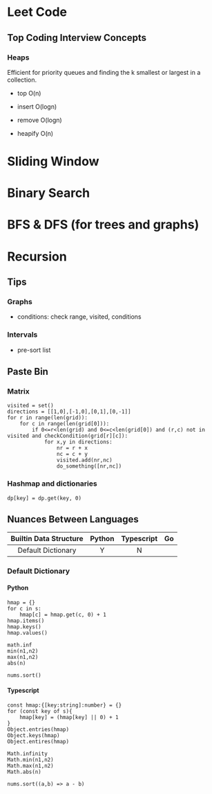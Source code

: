 # Leet Code

## Top Coding Interview Concepts

### Heaps

Efficient for priority queues and finding the k smallest or largest in a collection.

- top O(n)

- insert O(logn)

- remove O(logn)

- heapify O(n)

# Sliding Window

# Binary Search

# BFS & DFS (for trees and graphs)

# Recursion

## Tips

### Graphs

- conditions: check range, visited, conditions

### Intervals

- pre-sort list

## Paste Bin

### Matrix

```
visited = set()
directions = [[1,0],[-1,0],[0,1],[0,-1]]
for r in range(len(grid)):
	for c in range(len(grid[0])):
		if 0<=r<len(grid) and 0<=c<len(grid[0]) and (r,c) not in visited and checkCondition(grid[r][c]):
			for x,y in directions:
				nr = r + x
				nc = c + y
				visited.add(nr,nc)
				do_something([nr,nc])
```

### Hashmap and dictionaries

```
dp[key] = dp.get(key, 0)
```

## Nuances Between Languages

| Builtin Data Structure | Python | Typescript | Go  |
| :--------------------: | :----: | :--------: | :-: |
|   Default Dictionary   |   Y    |     N      |     |

### Default Dictionary

#### Python

```
hmap = {}
for c in s:
	hmap[c] = hmap.get(c, 0) + 1
hmap.items()
hmap.keys()
hmap.values()
```

```
math.inf
min(n1,n2)
max(n1,n2)
abs(n)
```

```
nums.sort()
```

#### Typescript

```
const hmap:{[key:string]:number} = {}
for (const key of s){
	hmap[key] = (hmap[key] || 0) + 1
}
Object.entries(hmap)
Object.keys(hmap)
Object.entires(hmap)
```

```
Math.infinity
Math.min(n1,n2)
Math.max(n1,n2)
Math.abs(n)
```

```
nums.sort((a,b) => a - b)
```
